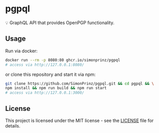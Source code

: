 # pgpql

💡 GraphQL API that provides OpenPGP functionality.

## Usage

Run via docker:
```bash
docker run --rm -p 8080:80 ghcr.io/simonprinz/pgpql
# access via http://127.0.0.1:8080/
```

or clone this repository and start it via npm:
```bash
git clone https://github.com/SimonPrinz/pgpql.git && cd pgpql && \
npm install && npm run build && npm run start
# access via http://127.0.0.1:3000/
```

## License

This project is licensed under the MIT license - see the [LICENSE](LICENSE) file for details.
